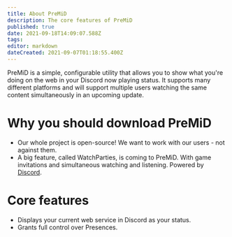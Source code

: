 ```yaml
---
title: About PreMiD
description: The core features of PreMiD
published: true
date: 2021-09-18T14:09:07.588Z
tags: 
editor: markdown
dateCreated: 2021-09-07T01:18:55.400Z
---
```


PreMiD is a simple, configurable utility that allows you to show what you're doing on the web in your Discord now playing status. It supports many different platforms and will support multiple users watching the same content simultaneously in an upcoming update.

# Why you should download PreMiD
- Our whole project is open-source! We want to work with our users - not against them.
- A big feature, called WatchParties, is coming to PreMiD. With game invitations and simultaneous watching and listening. Powered by [Discord](https://discordapp.com/).

# Core features
- Displays your current web service in Discord as your status.
- Grants full control over Presences.